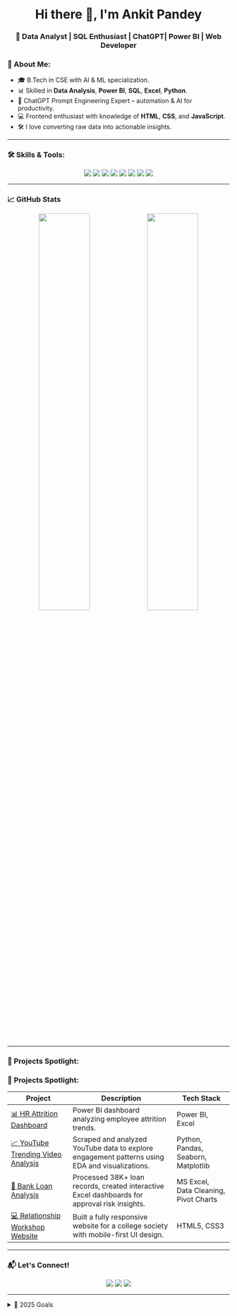 <h1 align="center">Hi there 👋, I'm Ankit Pandey</h1>
<h3 align="center">🚀 Data Analyst | SQL Enthusiast | ChatGPT| Power BI | Web Developer</h3>

### 🧠 About Me:
- 🎓 B.Tech in CSE with AI & ML specialization.
- 📊 Skilled in **Data Analysis**, **Power BI**, **SQL**, **Excel**, **Python**.
- 🧠 ChatGPT Prompt Engineering Expert – automation & AI for productivity.
- 💻 Frontend enthusiast with knowledge of **HTML**, **CSS**, and **JavaScript**.
- 🛠️ I love converting raw data into actionable insights.

---

### 🛠️ Skills & Tools:

<div align="center">

  <!-- Data Analytics -->
  <img src="https://img.shields.io/badge/SQL-336791?style=for-the-badge&logo=postgresql&logoColor=white"/>
  <img src="https://img.shields.io/badge/Microsoft%20Excel-217346?style=for-the-badge&logo=microsoft-excel&logoColor=white"/>
  <img src="https://img.shields.io/badge/Python-3776AB?style=for-the-badge&logo=python&logoColor=white"/>
  <img src="https://img.shields.io/badge/Power%20BI-F2C811?style=for-the-badge&logo=powerbi&logoColor=black"/>

  <!-- Web & Scripting -->
  <img src="https://img.shields.io/badge/HTML5-E34F26?style=for-the-badge&logo=html5&logoColor=white"/>
  <img src="https://img.shields.io/badge/CSS3-1572B6?style=for-the-badge&logo=css3&logoColor=white"/>
  <img src="https://img.shields.io/badge/JavaScript-F7DF1E?style=for-the-badge&logo=javascript&logoColor=black"/>
  <img src="https://img.shields.io/badge/ChatGPT-00A67E?style=for-the-badge&logo=openai&logoColor=white"/>

</div>

---

### 📈 GitHub Stats

<div align="center">
  <img src="https://github-readme-stats.vercel.app/api?username=Devnkit&show_icons=true&theme=github_dark&hide_border=true" width="48%" />
  <img src="https://github-readme-streak-stats.herokuapp.com/?user=Devnkit&theme=github-dark&hide_border=true" width="48%" />
</div>

---

### 📌 Projects Spotlight:

### 📌 Projects Spotlight:

| Project | Description | Tech Stack |
|--------|-------------|------------
| [📊 HR Attrition Dashboard](https://github.com/Devnkit/HR-DASHBOARD) | Power BI dashboard analyzing employee attrition trends. | Power BI, Excel |
| [📈 YouTube Trending Video Analysis](https://github.com/Devnkit/YouTube-Trending-Video-Analysis) | Scraped and analyzed YouTube data to explore engagement patterns using EDA and visualizations. | Python, Pandas, Seaborn, Matplotlib |
| [🏦 Bank Loan Analysis](https://drive.google.com/drive/folders/1_1jFC9bjXsA48z3ggGtmWg0AahLwZkHt) | Processed 38K+ loan records, created interactive Excel dashboards for approval risk insights. | MS Excel, Data Cleaning, Pivot Charts |
| [💻 Relationship Workshop Website](https://devnkit.github.io/Relationship-Workshop/) | Built a fully responsive website for a college society with mobile-first UI design. | HTML5, CSS3 |

---

### 📬 Let's Connect!

<p align="center">
  <a href="https://www.linkedin.com/in/ankit-pandey-473197233/"><img src="https://img.shields.io/badge/LinkedIn-0077B5.svg?&style=for-the-badge&logo=linkedin&logoColor=white"/></a>
  <a href="https://leetcode.com/u/ankitpandit022003/"><img src="https://img.shields.io/badge/LeetCode-FFA116?style=for-the-badge&logo=leetcode&logoColor=black"/></a>
  <a href="https://drive.google.com/file/d/1f32Tao5-eCCPU7bYgdWDzG5tEIM__Sml/view?usp=drive_link"><img src="https://img.shields.io/badge/Resume-8A2BE2?style=for-the-badge&logo=google-drive&logoColor=white"/></a>
</p>

---

<details>
  <summary>🎯 2025 Goals</summary>
  
  - 🔥 Build a portfolio with real-world data problems
  - 📊 Share knowledge via blogs & YouTube
  - 🤖 Explore AI & LLMs in analytics
  - 🧑‍🏫 Mentor junior data enthusiasts
</details>

